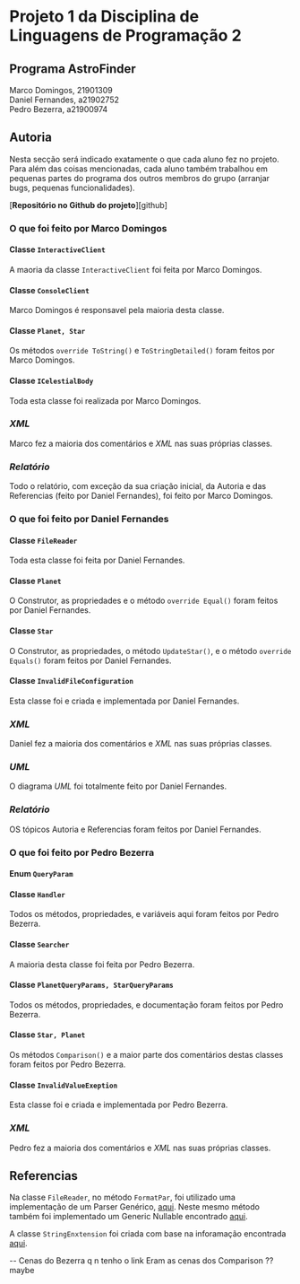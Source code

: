 # Projeto 1 da Disciplina de Linguagens de Programação 2

## Programa AstroFinder

Marco Domingos, 21901309  
Daniel Fernandes, a21902752   
Pedro Bezerra, a21900974  

## Autoria

Nesta secção será indicado exatamente o que cada aluno fez no projeto. Para além
das coisas mencionadas, cada aluno também trabalhou em pequenas partes do
programa dos outros membros do grupo (arranjar bugs, pequenas funcionalidades).

[**Repositório no Github do projeto**][github]

### O que foi feito por Marco Domingos

#### Classe `InteractiveClient`

A maoria da classe `InteractiveClient` foi feita por Marco Domingos.

#### Classe `ConsoleClient`

Marco Domingos é responsavel pela maioria desta classe.

#### Classe `Planet, Star`

Os métodos `override ToString()` e `ToStringDetailed()` foram feitos por 
Marco Domingos.

#### Classe `ICelestialBody`

Toda esta classe foi realizada por Marco Domingos.

### *XML*

Marco fez a maioria dos comentários e *XML* nas suas próprias classes.

### *Relatório*

Todo o relatório, com exceção da sua criação inicial, da Autoria e das
Referencias (feito por Daniel Fernandes), foi feito por Marco Domingos.

### O que foi feito por Daniel Fernandes

#### Classe `FileReader`

Toda esta classe foi feita por Daniel Fernandes.

#### Classe `Planet`

O Construtor, as propriedades e o método `override Equal()` foram feitos por
Daniel Fernandes.

#### Classe `Star`

O Construtor, as propriedades, o método `UpdateStar()`, e o método 
`override Equals()` foram feitos por Daniel Fernandes.

#### Classe `InvalidFileConfiguration` 
Esta classe foi e criada e implementada por Daniel Fernandes.

### *XML*

Daniel fez a maioria dos comentários e *XML* nas suas próprias classes.

### *UML* 

O diagrama *UML* foi totalmente feito por Daniel Fernandes.

### *Relatório*

OS tópicos Autoria e Referencias foram feitos por Daniel Fernandes.

### O que foi feito por Pedro Bezerra

#### Enum `QueryParam`

#### Classe `Handler`

Todos os métodos, propriedades, e variáveis aqui foram feitos por Pedro Bezerra.

#### Classe `Searcher`

A maioria desta classe foi feita por Pedro Bezerra.

#### Classe `PlanetQueryParams, StarQueryParams`

Todos os métodos, propriedades, e documentação foram feitos por Pedro Bezerra.

#### Classe `Star, Planet`

Os métodos `Comparison()` e a maior parte dos comentários destas 
classes foram feitos por Pedro Bezerra. 

#### Classe `InvalidValueExeption`

Esta classe foi e criada e implementada por Pedro Bezerra.

### *XML*

Pedro fez a maioria dos comentários e *XML* nas suas próprias classes.




## Referencias

Na classe `FileReader`, no método `FormatPar`, foi utilizado uma implementação 
de um Parser Genérico, [aqui][link1]. Neste mesmo método também foi implementado 
um Generic Nullable<T> encontrado [aqui][link2].

A classe `StringEnxtension` foi criada com base na inforamação encontrada 
[aqui][link3].

-- Cenas do Bezerra q n tenho o link 
Eram as cenas dos Comparison ?? maybe

[link1]:https://stackoverflow.com/questions/2961656/generic-tryparse
[link2]:https://stackoverflow.com/questions/209160/nullable-type-as-a-generic-parameter-possiblehow-to-remove-elements-from-a-generic-list-while-iterating-over-it
[link3]:stackoverflow.com/questions/4105386/can-maximum-number-of-characters-be-defined-in-c-sharp-format-strings-like-in-c
